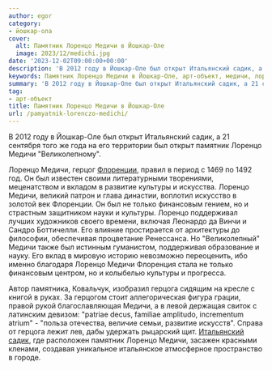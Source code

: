 ```yaml
---
author: egor
category:
- йошкар-ола
cover:
  alt: Памятник Лоренцо Медичи в Йошкар-Оле
  image: 2023/12/medichi.jpg
date: '2023-12-02T09:00:00+00:00'
description: 'В 2012 году в Йошкар-Оле был открыт Итальянский садик, а 21 сентября того же года на его территории был открыт памятник Лоренцо Медичи "Великолепному"....'
keywords: Памятник Лоренцо Медичи в Йошкар-Оле, арт-объект, медичи, лоренцо, культуры, открыт, итальянский, садик, памятник, флоренции, развитие, только, финансовым, герцога, 2012, году, йошкар
summary: 'В 2012 году в Йошкар-Оле был открыт Итальянский садик, а 21 сентября того же года на его территории был открыт памятник Лоренцо Медичи "Великолепному"....'
tag:
- арт-объект
title: Памятник Лоренцо Медичи в Йошкар-Оле
url: /pamyatnik-lorenczo-medichi/
---
```


В 2012 году в Йошкар-Оле был открыт Итальянский садик, а 21 сентября того же года на его территории был открыт памятник Лоренцо Медичи "Великолепному".

Лоренцо Медичи, герцог [Флоренции](http://www.comune.firenze.it/), правил в период с 1469 по 1492 год. Он был известен своими литературными творениями, меценатством и вкладом в развитие культуры и искусства. Лоренцо Медичи, великий патрон и глава династии, воплотил искусство в золотой век Флоренции. Он был не только финансовым гением, но и страстным защитником науки и культуры. Лоренцо поддерживал лучших художников своего времени, включая Леонардо да Винчи и Сандро Боттичелли. Его влияние простирается от архитектуры до философии, обеспечивая процветание Ренессанса. Но "Великолепный" Медичи также был истинным гуманистом, поддерживая образование и науку. Его вклад в мировую историю невозможно переоценить, ибо именно благодаря Лоренцо Медичи Флоренция стала не только финансовым центром, но и колыбелью культуры и прогресса.

Автор памятника, Ковальчук, изобразил герцога сидящим на кресле с книгой в руках. За герцогом стоит аллегорическая фигура грации, правой рукой благославляющая Медичи, а в левой держащая свиток с латинским девизом: "patriae decus, familiae amplitudo, incrementum atrium" - "польза отечества, величие семьи, развитие искусств". Справа от герцога лежит лев, дабы удержать рыцарский щит. [Итальянский садик](/chavajna/), где расположен памятник Лоренцо Медичи, засажен красными кленами, создавая уникальное итальянское атмосферное пространство в городе.